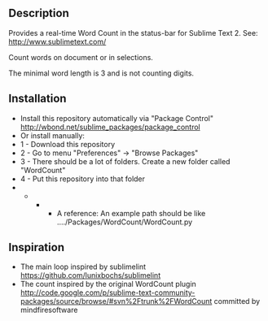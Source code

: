 ## Description

Provides a real-time Word Count in the status-bar for Sublime Text 2. See: http://www.sublimetext.com/

Count words on document or in selections.

The minimal word length is 3 and is not counting digits.

## Installation

 - Install this repository automatically via "Package Control" http://wbond.net/sublime_packages/package_control
 - Or install manually:
 - 1 - Download this repository
 - 2 - Go to menu "Preferences" -> "Browse Packages"
 - 3 - There should be a lot of folders. Create a new folder called "WordCount"
 - 4 - Put this repository into that folder
 - - - - A reference: An example path should be like ..../Packages/WordCount/WordCount.py

## Inspiration

 - The main loop inspired by sublimelint https://github.com/lunixbochs/sublimelint
 - The count inspired by the original WordCount plugin http://code.google.com/p/sublime-text-community-packages/source/browse/#svn%2Ftrunk%2FWordCount committed by mindfiresoftware